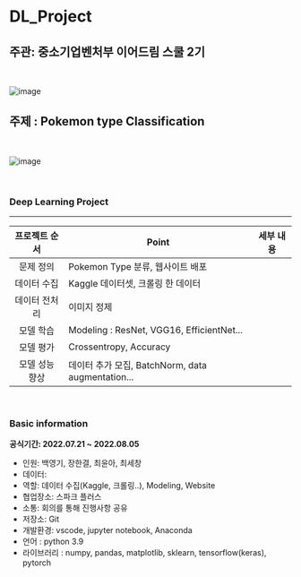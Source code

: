 # DL_Project

## 주관: 중소기업벤처부 이어드림 스쿨 2기

<br>

![image](https://miro.medium.com/max/1400/1*CnNorCR4Zdq7pVchdsRGyw.png)


## 주제 : Pokemon type Classification
<br>

![image](https://w.namu.la/s/8d0ac4491b28831a1b633640522b415e6532a2d1dc7db71e0fb429b8ae97d2b228141530c157de42bf30ce8756637951690b6d0ea9838542b3535768ae638ad2daaeaac9967c0320f6628d5005f6820b9d14f95412a293fc3b2b879122dad0f1)

<br>

### Deep Learning Project 

---

|  프로젝트 순서 |     Point    | 세부 내용 |  
|:------------------:| -----|------|
|문제 정의| Pokemon Type 분류, 웹사이트 배포 ||
|데이터 수집| Kaggle 데이터셋, 크롤링 한 데이터 ||   
|데이터 전처리| 이미지 정제 |
|모델 학습| Modeling : ResNet, VGG16, EfficientNet... |   |
|모델 평가| Crossentropy, Accuracy | |
|모델 성능 향상| 데이터 추가 모집, BatchNorm, data augmentation... |   |

<br>

### Basic information

**공식기간: 2022.07.21 ~ 2022.08.05**


- 인원: 백영기, 장한결, 최윤아, 최세창
- 데이터: 
- 역할: 데이터 수집(Kaggle, 크롤링..), Modeling, Website
- 협업장소: 스파크 플러스
- 소통: 회의를 통해 진행사항 공유
- 저장소: Git
- 개발환경: vscode, jupyter notebook, Anaconda
- 언어 : python 3.9
- 라이브러리 : numpy, pandas, matplotlib, sklearn, tensorflow(keras), pytorch

